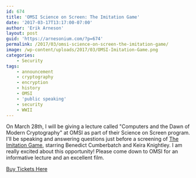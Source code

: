 ```yaml
---
id: 674
title: 'OMSI Science on Screen: The Imitation Game'
date: '2017-03-17T13:17:00-07:00'
author: 'Erik Arneson'
layout: post
guid: 'https://arnesonium.com/?p=674'
permalink: /2017/03/omsi-science-on-screen-the-imitation-game/
image: /wp-content/uploads/2017/03/OMSI-Imitation-Game.png
categories:
    - Security
tags:
    - announcement
    - cryptography
    - encryption
    - history
    - OMSI
    - 'public speaking'
    - security
    - WWII
---
```


On March 28th, I will be giving a lecture called "Computers and the Dawn of Modern Cryptography" at OMSI as part of their Science on Screen program. I'll be speaking and answering questions just before a screening of <a href="http://www.imdb.com/title/tt2084970/" target="_blank">The Imitation Game</a>, starring Benedict Cumberbatch and Keira Knightley. I am really excited about this opportunity! Please come down to OMSI for an informative lecture and an excellent film.

<a class="button" href="https://omsi.edu/calendar/science-on-screen-the-imitation-game" target="_new">Buy Tickets Here</a>
